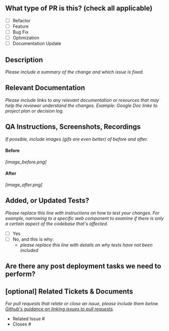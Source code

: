 <!--
-->

## What type of PR is this? (check all applicable)

- [ ] Refactor
- [ ] Feature
- [ ] Bug Fix
- [ ] Optimization
- [ ] Documentation Update

## Description

_Please include a summary of the change and which issue is fixed._

## Relevant Documentation

_Please include links to any relevant documentation or resources that may help the reviewer understand the changes. Example: Google Doc linke to project plan or decision log._

## QA Instructions, Screenshots, Recordings

_If possible, include images (gifs are even better) of before and after._

#### Before

_[image_before.png]_

#### After

_[image_after.png]_

## Added, or Updated Tests?

_Please replace this line with instructions on how to test your changes. For example, narrowing to a specific web component to examine if there is only a certain aspect of the codebase that's affected._

- [ ] Yes
- [ ] No, and this is why:
  - _please replace this line with details on why tests have not been included_

## Are there any post deployment tasks we need to perform?

## [optional] Related Tickets & Documents

_For pull requests that relate or close an issue, please include them
below. [Github's guidance on linking issues to pull requests](https://docs.github.com/en/issues/tracking-your-work-with-issues/linking-a-pull-request-to-an-issue)._

- Related Issue #
- Closes #
